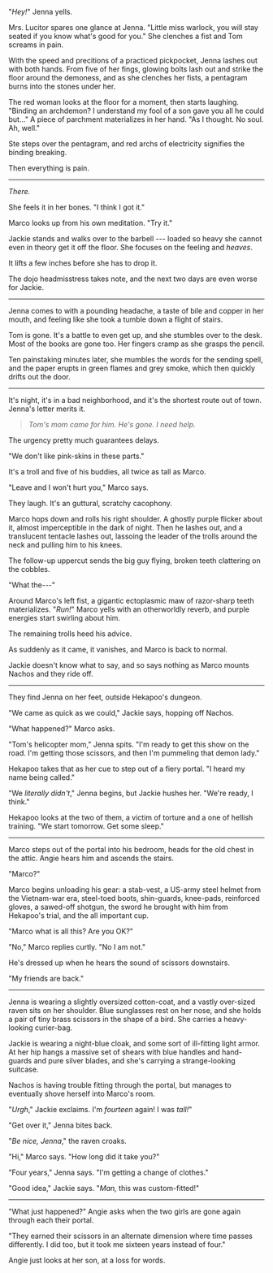 "_Hey!_" Jenna yells.

Mrs. Lucitor spares one glance at Jenna. "Little miss warlock, you will stay seated
if you know what's good for you." She clenches a fist and Tom screams in pain.

With the speed and precitions of a practiced pickpocket, Jenna lashes out with both hands.
From five of her fings, glowing bolts lash out and strike the floor around the demoness,
and as she clenches her fists, a pentagram burns into the stones under her.

The red woman looks at the floor for a moment, then starts laughing. "Binding
an archdemon? I understand my fool of a son gave you all he could but..." A piece
of parchment materializes in her hand. "As I thought. No soul. Ah, well."

Ste steps over the pentagram, and red archs of electricity signifies the binding
breaking.

Then everything is pain.

----

_There._

She feels it in her bones. "I think I got it."

Marco looks up from his own meditation. "Try it."

Jackie stands and walks over to the barbell --- loaded so
heavy she cannot even in theory get it off the floor. She
focuses on the feeling and _heaves_.

It lifts a few inches before she has to drop it.

The dojo headmisstress takes note, and the next two days are
even worse for Jackie.

----

Jenna comes to with a pounding headache, a taste of bile and copper in
her mouth, and feeling like she took a tumble down a flight of stairs.

Tom is gone. It's a battle to even get up, and she stumbles over to
the desk. Most of the books are gone too. Her fingers cramp as she grasps
the pencil.

Ten painstaking minutes later, she mumbles the words for the sending spell,
and the paper erupts in green flames and grey smoke, which then quickly drifts
out the door.

----

It's night, it's in a bad neighborhood, and it's the shortest route out of town.
Jenna's letter merits it.

> _Tom's mom came for him. He's gone. I need help._

The urgency pretty much guarantees delays.

"We don't like pink-skins in these parts."

It's a troll and five of his buddies, all twice as tall as Marco.

"Leave and I won't hurt you," Marco says.

They laugh. It's an guttural, scratchy cacophony.

Marco hops down and rolls his right shoulder. A ghostly purple flicker about it,
almost imperceptible in the dark of night. Then he lashes out, and a translucent
tentacle lashes out, lassoing the leader of the trolls around the neck and
pulling him to his knees.

The follow-up uppercut sends the big guy flying, broken teeth clattering on the cobbles.

"What the---"

Around Marco's left fist, a gigantic ectoplasmic maw of razor-sharp teeth materializes.
"_Run!_" Marco yells with an otherworldly reverb, and purple energies start swirling about
him.

The remaining trolls heed his advice.

As suddenly as it came, it vanishes, and Marco is back to normal.

Jackie doesn't know what to say, and so says nothing as Marco mounts Nachos and they
ride off.

----

They find Jenna on her feet, outside Hekapoo's dungeon.

"We came as quick as we could," Jackie says, hopping off Nachos.

"What happened?" Marco asks.

"Tom's helicopter mom," Jenna spits. "I'm ready to get this show on the road. I'm getting those scissors,
and then I'm pummeling that demon lady."

Hekapoo takes that as her cue to step out of a fiery portal. "I heard my name being called."

"We _literally didn't_," Jenna begins, but Jackie hushes her. "We're ready, I think."

Hekapoo looks at the two of them, a victim of torture and a one of hellish training.
"We start tomorrow. Get some sleep."

----

Marco steps out of the portal into his bedroom, heads for the old chest in the attic.
Angie hears him and ascends the stairs.

"Marco?" 

Marco begins unloading his gear: a stab-vest,
a US-army steel helmet from the Vietnam-war era, steel-toed boots, shin-guards,
knee-pads, reinforced gloves, a sawed-off shotgun, the sword he brought with him from Hekapoo's
trial, and the all important cup.

"Marco what is all this? Are you OK?"

"No," Marco replies curtly. "No I am not."

He's dressed up when he hears the sound of scissors downstairs.

"My friends are back."

---

Jenna is wearing a slightly oversized cotton-coat, and a vastly over-sized raven sits on her shoulder.
Blue sunglasses rest on her nose, and she holds a pair of tiny brass scissors in the shape of a bird.
She carries a heavy-looking curier-bag.

Jackie is wearing a night-blue cloak, and some sort of ill-fitting light armor. At her hip hangs a massive set of
shears with blue handles and hand-guards and pure silver blades, and she's carrying a strange-looking suitcase.

Nachos is having trouble fitting through the portal, but manages to eventually shove herself into Marco's room.

"_Urgh_," Jackie exclaims. I'm _fourteen_ again! I was _tall!_"

"Get over it," Jenna bites back.

"_Be nice, Jenna_," the raven croaks.

"Hi," Marco says. "How long did it take you?"

"Four years," Jenna says. "I'm getting a change of clothes."

"Good idea," Jackie says. "_Man,_ this was custom-fitted!"

----

"What just happened?" Angie asks when the two girls are gone again through each their portal.

"They earned their scissors in an alternate dimension where time passes differently. I did
too, but it took me sixteen years instead of four."

Angie just looks at her son, at a loss for words.
